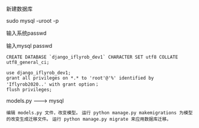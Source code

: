 

新建数据库

sudo mysql -uroot -p

输入系统passwd

输入mysql passwd

```mysql
CREATE DATABASE `django_iflyrob_dev1` CHARACTER SET utf8 COLLATE utf8_general_ci;
```

```mysql
use django_iflyrob_dev1;
grant all privileges on *.* to 'root'@'%' identified by 'Iflyrob2020..' with grant option；
flush privileges;
```

models.py   --->  mysql

`编辑 models.py 文件，改变模型。`
`运行 python manage.py makemigrations 为模型的改变生成迁移文件。`
`运行 python manage.py migrate 来应用数据库迁移。`

